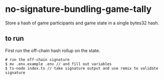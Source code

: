 # no-signature-bundling-game-tally

Store a hash of game participants and game state in a single bytes32 hash.

## to run

First run the off-chain hash rollup on the state.

```
# run the off-chain signature
$ mv .env.example .env // and fill out variables
$ ts-node index.ts // take signature output and use remix to validate signature 
```

